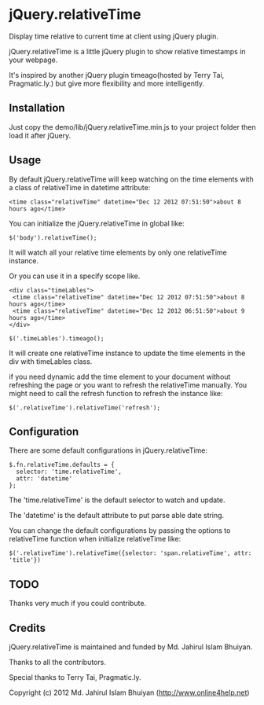 jQuery.relativeTime
===================

Display time relative to current time at client using jQuery plugin.

jQuery.relativeTime is a little jQuery plugin to show relative timestamps in your webpage.

It's inspired by another jQuery plugin timeago(hosted by Terry Tai, Pragmatic.ly.) but give more flexibility and more intelligently.

Installation
------------

Just copy the demo/lib/jQuery.relativeTime.min.js to your project folder then load it after jQuery.


Usage
------------

By default jQuery.relativeTime will keep watching on the time elements with a class of relativeTime in datetime attribute:

    <time class="relativeTime" datetime="Dec 12 2012 07:51:50">about 8 hours ago</time>
    
You can initialize the jQuery.relativeTime in global like:

    $('body').relativeTime();
    
It will watch all your relative time elements by only one relativeTime instance.

Or you can use it in a specify scope like.
   
    <div class="timeLables">
     <time class="relativeTime" datetime="Dec 12 2012 07:51:50">about 8 hours ago</time>
     <time class="relativeTime" datetime="Dec 12 2012 06:51:50">about 9 hours ago</time>
    </div>
    
    $('.timeLables').timeago();
 
It will create one relativeTime instance to update the time elements in the div with timeLables class.

if you need dynamic add the time element to your document without refreshing the page or you want to refresh the relativeTime manually. You might need to call the refresh function to refresh the instance like:

    $('.relativeTime').relativeTime('refresh');

    
Configuration
--------------

There are some default configurations in jQuery.relativeTime:

    $.fn.relativeTime.defaults = {
      selector: 'time.relativeTime',
      attr: 'datetime'
    };
    
The 'time.relativeTime' is the default selector to watch and update.

The 'datetime' is the default attribute to put parse able date string.

You can change the default configurations by passing the options to
relativeTime function when initialize relativeTime like:

    $('.relativeTime').relativeTime({selector: 'span.relativeTime', attr: 'title'})


TODO
-----

Thanks very much if you could contribute.


Credits
-------

jQuery.relativeTime is maintained and funded by Md. Jahirul Islam Bhuiyan.

Thanks to all the contributors.

Special thanks to Terry Tai, Pragmatic.ly.

Copyright (c) 2012 Md. Jahirul Islam Bhuiyan (http://www.online4help.net)
